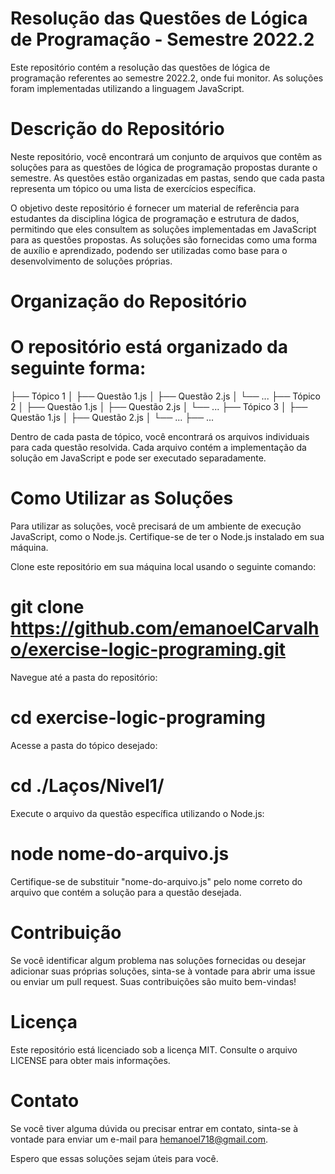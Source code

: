 # Resolução das Questões de Lógica de Programação - Semestre 2022.2

Este repositório contém a resolução das questões de lógica de programação referentes ao semestre 2022.2, onde fui monitor. As soluções foram implementadas utilizando a linguagem JavaScript.

# Descrição do Repositório

Neste repositório, você encontrará um conjunto de arquivos que contêm as soluções para as questões de lógica de programação propostas durante o semestre. As questões estão organizadas em pastas, sendo que cada pasta representa um tópico ou uma lista de exercícios específica.

O objetivo deste repositório é fornecer um material de referência para estudantes da disciplina lógica de programação e estrutura de dados, permitindo que eles consultem as soluções implementadas em JavaScript para as questões propostas. As soluções são fornecidas como uma forma de auxílio e aprendizado, podendo ser utilizadas como base para o desenvolvimento de soluções próprias.

# Organização do Repositório

# O repositório está organizado da seguinte forma:

├── Tópico 1
│   ├── Questão 1.js
│   ├── Questão 2.js
│   └── ...
├── Tópico 2
│   ├── Questão 1.js
│   ├── Questão 2.js
│   └── ...
├── Tópico 3
│   ├── Questão 1.js
│   ├── Questão 2.js
│   └── ...
├── ...

Dentro de cada pasta de tópico, você encontrará os arquivos individuais para cada questão resolvida. Cada arquivo contém a implementação da solução em JavaScript e pode ser executado separadamente.

# Como Utilizar as Soluções

Para utilizar as soluções, você precisará de um ambiente de execução JavaScript, como o Node.js. Certifique-se de ter o Node.js instalado em sua máquina.

Clone este repositório em sua máquina local usando o seguinte comando:

# git clone https://github.com/emanoelCarvalho/exercise-logic-programing.git

Navegue até a pasta do repositório:

# cd exercise-logic-programing

Acesse a pasta do tópico desejado:


# cd ./Laços/Nivel1/

Execute o arquivo da questão específica utilizando o Node.js:


# node nome-do-arquivo.js

Certifique-se de substituir "nome-do-arquivo.js" pelo nome correto do arquivo que contém a solução para a questão desejada.

# Contribuição

Se você identificar algum problema nas soluções fornecidas ou desejar adicionar suas próprias soluções, sinta-se à vontade para abrir uma issue ou enviar um pull request. Suas contribuições são muito bem-vindas!

# Licença

Este repositório está licenciado sob a licença MIT. Consulte o arquivo LICENSE para obter mais informações.

# Contato

Se você tiver alguma dúvida ou precisar entrar em contato, sinta-se à vontade para enviar um e-mail para hemanoel718@gmail.com.

Espero que essas soluções sejam úteis para você.

